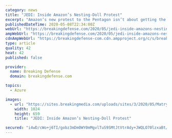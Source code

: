 ```yaml
---
category: news
title: "JEDI: Inside Amazon’s Nesting-Doll Protest"
excerpt: "Amazon’s new protest to the Pentagon isn’t about getting the Defense Department to change its mind, experts say. It’s really a signal to the judge in the long-running court battle over the JEDI contract."
publishedDateTime: 2020-05-08T22:34:00Z
webUrl: "https://breakingdefense.com/2020/05/jedi-inside-amazons-nesting-doll-protest/"
ampWebUrl: "https://breakingdefense.com/2020/05/jedi-inside-amazons-nesting-doll-protest/amp/"
cdnAmpWebUrl: "https://breakingdefense-com.cdn.ampproject.org/c/s/breakingdefense.com/2020/05/jedi-inside-amazons-nesting-doll-protest/amp/"
type: article
quality: 42
heat: 42
published: false

provider:
  name: Breaking Defense
  domain: breakingdefense.com

topics:
  - Azure

images:
  - url: "https://sites.breakingmedia.com/uploads/sites/3/2020/05/Matryoshka_transparent-1024x659.png"
    width: 1024
    height: 659
    title: "JEDI: Inside Amazon’s Nesting-Doll Protest"

secured: "i4wD/cWo+j6TI/gobz3mDm0WY0mMgvlTuS9SMtJtVtrAdy+JWQLO70lzxaBt/1tFnmJDyJYNre/gEY92TY93VGSPDNYtw41M4cWVhMJFYlua5smQXPJxNLbYG8DUHmc/awbYz5N4O49+ngf7G/RiLUHjOCl3uQRvQ4v+xfqnxS8uE4s4OkxmIH7YgJ4o25UKzvoyvQd8mQpm7xEV+Yi5VmTWWDOZkGQU5YBCQJH0SnSfc3N8HH9Yc1Cbj68QBLaVTy/ewQqR01TLB5IKQ/mMWY8AIthW6eVVYMLbKnm78oNGGFN/rFfbBDhG8CwyxSFDGKM9k5tBFwngeBYyNxqQdmMwTXcOk0ZkllnDDhny1Kg1Kqu+zFNKCGFnAm2HmmesRCC8oeIdsWZVf9KqhB9cY0uB/j3BScPhLEd/R8mWk6zeKu+srb7SBElFQtaUajKJ7h4I+XjOmiUybsAn5EtPujH9tXRwKQR/96DlhlH9B+k=;rPHg/icWBfZFvqrYw8Pf3g=="
---
```


